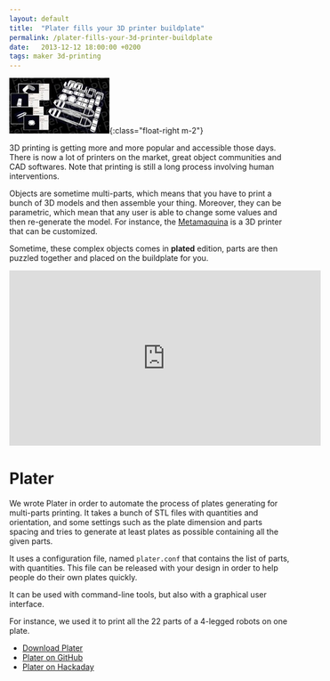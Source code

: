 ```yaml
---
layout: default
title:  "Plater fills your 3D printer buildplate"
permalink: /plater-fills-your-3d-printer-buildplate
date:   2013-12-12 18:00:00 +0200
tags: maker 3d-printing
---
```


![Plater](/assets/imgs/plater.jpg){:class="float-right m-2"}

3D printing is getting more and more popular and accessible those days. There is now a lot of printers on the market, great object communities and CAD softwares. Note that printing is still a long process involving human interventions. 

<!--more-->

Objects are sometime multi-parts, which means that you have to print a bunch of 3D models and then assemble your thing. Moreover, they can be parametric, which mean that any user is able to change some values and then re-generate the model. For instance, the [Metamaquina](http://metamaquina.com.br/) is a 3D printer that can be customized.

Sometime, these complex objects comes in **plated** edition, parts are then puzzled together and placed on the buildplate for you.

<center>
<iframe width="560" height="315" src="https://www.youtube.com/embed/WTK5fVQNPsI" frameborder="0" allow="accelerometer; autoplay; encrypted-media; gyroscope; picture-in-picture" allowfullscreen></iframe>
</center>

# Plater

We wrote Plater in order to automate the process of plates generating for multi-parts printing. It takes a bunch of STL files with quantities and orientation, and some settings such as the plate dimension and parts spacing and tries to generate at least plates as possible containing all the given parts.

It uses a configuration file, named ``plater.conf`` that contains the list of parts, with quantities. This file can be released with your design in order to help people do their own plates quickly.

It can be used with command-line tools, but also with a graphical user interface.

For instance, we used it to print all the 22 parts of a 4-legged robots on one plate.

* [Download Plater](https://github.com/Rhoban/Plater/releases)
* [Plater on GitHub](https://github.com/Rhoban/Plater)
* [Plater on Hackaday](http://hackaday.com/2014/06/04/plater-makes-it-easy-to-fill-your-bed-plate/)